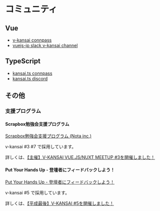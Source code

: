 # コミュニティ

## Vue

- [v-kansai connpass](https://vuekansai.connpass.com/)
- [vuejs-jp slack v-kansai channel](https://vuejs-jp.slack.com/)

## TypeScript

- [kansai.ts connpass](https://kansaits.connpass.com/)
- [kansai.ts discord](https://discord.gg/AJPs2Uh)

## その他

### 支援プログラム

#### Scrapbox勉強会支援プログラム

[Scrapbox勉強会支援プログラム (Nota inc.)](https://scrapbox.io/study-group-support/)

v-kansai #3 #7 で採用しています。

詳しくは、[【主催】V-KANSAI VUE.JS/NUXT MEETUP #3を開催しました！](https://webneko.dev/posts/enter-the-third-v-kansai-vue-js-nuxt-meetup-in-kyoto)

#### Put Your Hands Up - 登壇者にフィードバックしよう！

[Put Your Hands Up - 登壇者にフィードバックしよう！](https://pyhu.nkgr.app/)

v-kansai #5 で採用しています。

詳しくは、[【平成最後】V-KANSAI #5を開催しました！](https://webneko.dev/posts/enter-the-final-v-kansai-of-the-heisei-period)
